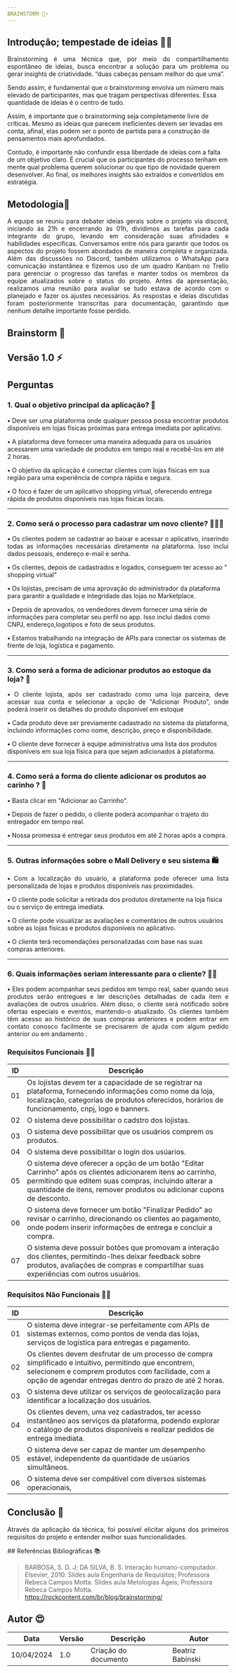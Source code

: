 ```yaml
---
BRAINSTORM 🧠⚡
---
```

 
## Introdução;  tempestade de ideias 🫰🏻
<p align = "justify">
Brainstorming é uma técnica que, por meio do compartilhamento espontâneo de ideias, busca encontrar a solução para um problema ou gerar insights de criatividade. “duas cabeças pensam melhor do que uma”.

Sendo assim, é fundamental que o brainstorming envolva um número mais elevado de participantes, mas que tragam perspectivas diferentes. Essa quantidade de ideias é o centro de tudo. 

Assim, é importante que o brainstorming seja completamente livre de críticas. Mesmo as ideias que parecem ineficientes devem ser levadas em conta, afinal, elas podem ser o ponto de partida para a construção de pensamentos mais aprofundados.

Contudo, é importante não confundir essa liberdade de ideias com a falta de um objetivo claro. É crucial que os participantes do processo tenham em mente qual problema querem solucionar ou que tipo de novidade querem desenvolver. Ao final, os melhores insights são extraídos e convertidos em estratégia.
 
</p>
 
## Metodologia🧩
<p align = "justify">
A equipe se reuniu para debater ideias gerais sobre o projeto via discord, iniciando às 21h e encerrando às 01h, dividimos as tarefas para cada integrante do grupo, levando em consideração suas afinidades e habilidades específicas. Conversamos entre nós para garantir que todos os aspectos do projeto fossem abordados de maneira completa e organizada. Além das discussões no Discord, também utilizamos o WhatsApp para comunicação instantânea e fizemos uso de um quadro Kanbam no Trello para gerenciar o progresso das tarefas e manter todos os membros da equipe atualizados sobre o status do projeto. Antes da apresentação, realizamos uma reunião para avaliar se tudo estava de acordo com o planejado e fazer os ajustes necessários. As respostas e ideias discutidas foram posteriormente transcritas para documentação, garantindo que nenhum detalhe importante fosse perdido.
 
## Brainstorm 🧠
 
## Versão 1.0 ⚡
 
## Perguntas
 
### 1. Qual o objetivo principal da aplicação?  🤔 
 
<p align = "justify">
<b> •</b> Deve ser uma plataforma onde qualquer pessoa possa encontrar produtos disponíveis em lojas físicas próximas para entrega imediata por aplicativo.
</p>
 
<b>•</b> A plataforma deve fornecer uma maneira adequada para os usuários acessarem uma variedade de produtos em tempo real e recebê-los em até 2 horas.
 
<b>•</b> O objetivo da aplicação é conectar clientes com lojas físicas em sua região para uma experiência de compra rápida e segura.
 
<b>•</b> O foco é fazer de um aplicativo shopping virtual, oferecendo entrega rápida de produtos disponíveis nas lojas físicas locais.
 
</p>
 
---
 
### 2. Como será o processo para cadastrar um novo cliente? 🧑🏻‍💻

 
<p align = "justify">
<b>•</b> Os clientes podem se cadastrar ao baixar e acessar o aplicativo, inserindo todas as informações necessárias diretamente na plataforma. Isso inclui dados pessoais, endereço e-mail e senha.
 
<b>•</b> Os clientes, depois de cadastrados e logados, conseguem ter acesso ao " shopping virtual"
 
<b>•</b> Os lojistas, precisam de uma aprovação do administrador da plataforma para garantir a qualidade e integridade das lojas no Marketplace.
 
<b>•</b> Depois de aprovados, os vendedores devem fornecer uma série de informações para completar seu perfil no app. Isso inclui dados como CNPJ, endereço,logotipos e foto de seus produtos.

<b>•</b> Estamos trabalhando na integração de APIs para conectar os sistemas de frente de loja, logística e pagamento.
 
 
---
 
### 3. Como será a forma de adicionar produtos ao estoque da loja? 🏪
 
<p align = "justify">
<b>•</b>  O cliente lojista, após ser cadastrado como uma loja parceira, deve acessar sua conta e selecionar a opção de "Adicionar Produto", onde poderá inserir os detalhes do produto disponível em estoque
</p>
 
<p align = "justify">
<b>•</b> Cada produto deve ser previamente cadastrado no sistema da plataforma, incluindo informações como nome, descrição, preço e disponibilidade.
 
<b>•</b> O cliente deve fornecer à equipe administrativa uma lista dos produtos disponíveis em sua loja física para que sejam adicionados à plataforma.
 

---



### 4. Como será a forma do cliente adicionar os produtos ao carinho ? 🛒

<p align = "justify">
<b>•</b> Basta clicar em "Adicionar ao Carrinho". 
 
<b>•</b> Depois de fazer o pedido, o cliente poderá acompanhar o trajeto do entregador em tempo real. 

<b>•</b> Nossa promessa é entregar seus produtos em até 2 horas após a compra. 



---
 
### 5. Outras informações sobre o Mall Delivery e seu sistema 🛍️

<p align = "justify">
<b>•</b> Com a localização do usuário, a plataforma pode oferecer uma lista personalizada de lojas e produtos disponíveis nas proximidades.
 
<b>•</b> O cliente pode solicitar a retirada dos produtos diretamente na loja física ou o serviço de entrega imediata.
 
<b>•</b> O cliente pode visualizar as avaliações e comentários de outros usuários sobre as lojas físicas e produtos disponíveis no aplicativo.

<b>•</b> O cliente terá recomendações personalizadas com base nas suas compras anteriores.
 
---
 


</p>
 
### 6. Quais informações seriam interessante para o cliente? 👨🏽
<p align = "justify">
   <b>•</b>  Eles podem acompanhar seus pedidos em tempo real, saber quando seus produtos serão entregues e ler descrições detalhadas de cada item e avaliações de outros usuários. Além disso, o cliente será notificado sobre ofertas especiais e eventos, mantendo-o atualizado. Os clientes também têm acesso ao histórico de suas compras anteriores e podem entrar em contato conosco facilmente se precisarem de ajuda com algum pedido anterior ou em andamento .
   

   
</p>
 
### Requisitos Funcionais 👌🏼
 
|ID|Descrição|
|----|-------------|
|01| Os lojistas devem ter a capacidade de se registrar na plataforma, fornecendo informações como nome da loja, localização, categorias de produtos oferecidos, horários de funcionamento, cnpj, logo e banners.|
|02| O sistema deve possibilitar o cadstro dos lojistas.|
|03| O sistema deve possibilitar que os usuários comprem os produtos.|
|04| O sistema deve possibilitar o login dos usúarios.|
|05| O sistema deve oferecer a opção de um botão "Editar Carrinho" após os clientes adicionarem itens ao carrinho, permitindo que editem suas compras, incluindo alterar a quantidade de itens, remover produtos ou adicionar cupons de desconto.|
|06| O sistema deve fornecer um botão "Finalizar Pedido" ao revisar o carrinho, direcionando os clientes ao pagamento, onde podem inserir informações de entrega e concluir a compra.|
|07| O sistema deve possuir botões que promovam a interação dos clientes, permitindo-lhes deixar feedback sobre produtos, avaliações de compras e compartilhar suas experiências com outros usuários.|


</p>
 
### Requisitos Não Funcionais 👌🏼
 
|ID|Descrição|
|----|-------------|
|01| O sistema deve integrar-se perfeitamente com APIs de sistemas externos, como pontos de venda das lojas, serviços de logística para entregas e pagamento.|
|02| Os clientes devem desfrutar de um processo de compra simplificado e intuitivo, permitindo que encontrem, selecionem e comprem produtos com facilidade, com a opção de agendar entregas dentro do prazo de até 2 horas.|
|03| O sistema deve utilizar os serviços de geolocalização para identificar a localização dos usuários.|
|04| Os clientes devem, uma vez cadastrados, ter acesso instantâneo aos serviços da plataforma, podendo explorar o catálogo de produtos disponíveis e realizar pedidos de entrega imediata.|
|05| O sistema deve ser capaz de manter um desempenho estável, independente da quantidade de usúarios simultâneos. |
|06| O sistema deve ser compátivel com diversos sistemas operacionais,  |


## Conclusão 🧨
<p align = "justify">
Através da aplicação da técnica, foi possível elicitar alguns dos primeiros requisitos do projeto e entender melhor suas funcionalidades.
</p>
## Referências Bibliográficas 📚
 
> BARBOSA, S. D. J; DA SILVA, B. S. Interação humano-computador. Elsevier, 2010.
> Slides aula Engenharia de Requisitos; Professora Rebeca Campos Motta.
> Slides aula Metologias Ágeis; Professora Rebeca Campos Motta.
> https://rockcontent.com/br/blog/brainstorming/
 
 
## Autor 😍
| Data | Versão | Descrição | Autor |
| -- | -- | -- | -- |
| 10/04/2024 | 1.0 | Criação do documento | Beatriz Babinski |
